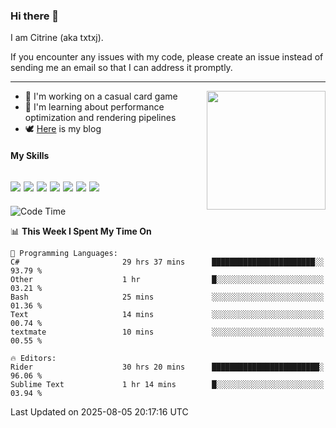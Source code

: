 ### Hi there 👋

I am Citrine (aka txtxj).

If you encounter any issues with my code, please create an issue instead of sending me an email so that I can address it promptly.

---

<img align="right" height="190" src="http://github-profile-summary-cards.vercel.app/api/cards/stats?username=txtxj&theme=vue">

- 🌱 I'm working on a casual card game
- 📖 I'm learning about performance optimization and rendering pipelines
- 🕊️ [Here](https://txtxj.top) is my blog

#### My Skills

![](https://img.shields.io/badge/Unity-000000?logo=unity&logoColor=fff)
![](https://img.shields.io/badge/C%23-239120?logo=csharp&logoColor=fff)
![](https://img.shields.io/badge/Python-3e74a2?logo=python&logoColor=fff)
![](https://img.shields.io/badge/C++-65318e?logo=cplusplus&logoColor=fff)
![](https://img.shields.io/badge/Vue-4FC08D?logo=vuedotjs&logoColor=fff)
![](https://img.shields.io/badge/Blender-f5792a?logo=blender&logoColor=fff)
![](https://img.shields.io/badge/MS%20SQL-cc2927?logo=microsoftsqlserver&logoColor=fff)
---

<!--START_SECTION:waka-->
![Code Time](http://img.shields.io/badge/Code%20Time-3%2C168%20hrs%2045%20mins-blue)

📊 **This Week I Spent My Time On** 

```text
💬 Programming Languages: 
C#                       29 hrs 37 mins      ███████████████████████░░   93.79 % 
Other                    1 hr                █░░░░░░░░░░░░░░░░░░░░░░░░   03.21 % 
Bash                     25 mins             ░░░░░░░░░░░░░░░░░░░░░░░░░   01.36 % 
Text                     14 mins             ░░░░░░░░░░░░░░░░░░░░░░░░░   00.74 % 
textmate                 10 mins             ░░░░░░░░░░░░░░░░░░░░░░░░░   00.55 % 

🔥 Editors: 
Rider                    30 hrs 20 mins      ████████████████████████░   96.06 % 
Sublime Text             1 hr 14 mins        █░░░░░░░░░░░░░░░░░░░░░░░░   03.94 % 
```


 Last Updated on 2025-08-05 20:17:16 UTC
<!--END_SECTION:waka-->
